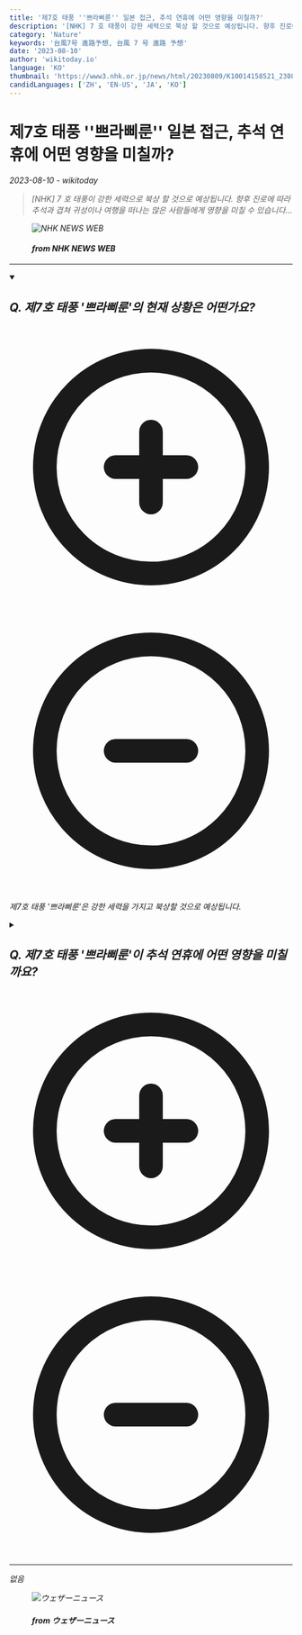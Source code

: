 ```yaml
---
title: '제7호 태풍 ''쁘라삐룬'' 일본 접근, 추석 연휴에 어떤 영향을 미칠까?'
description: '[NHK] 7 호 태풍이 강한 세력으로 북상 할 것으로 예상됩니다. 향후 진로에 따라 추석과 겹쳐 귀성이나 여행을 떠나는 많은 사람들에게 영향을 미칠 수 있습니다...'
category: 'Nature'
keywords: '台風7号 進路予想, 台風 7 号 進路 予想'
date: '2023-08-10'
author: 'wikitoday.io'
language: 'KO'
thumbnail: 'https://www3.nhk.or.jp/news/html/20230809/K10014158521_2308091844_0809185014_01_02.jpg'
candidLanguages: ['ZH', 'EN-US', 'JA', 'KO']
---
```


# 제7호 태풍 ''쁘라삐룬'' 일본 접근, 추석 연휴에 어떤 영향을 미칠까?

<p class="datetime"><em>2023-08-10 - wikitoday<em></p>

<blockquote class="quote-container dark">
  <p class="quote-text dark">
    [NHK] 7 호 태풍이 강한 세력으로 북상 할 것으로 예상됩니다. 향후 진로에 따라 추석과 겹쳐 귀성이나 여행을 떠나는 많은 사람들에게 영향을 미칠 수 있습니다...
  </p>
</blockquote>


<figure class=image-container>
    <img src="https://www3.nhk.or.jp/news/html/20230809/K10014158521_2308091844_0809185014_01_02.jpg" alt="NHK NEWS WEB" />
    <figcaption>
        <h4> from NHK NEWS WEB</h4>
    </figcaption>
</figure>


<hr class="article-hr" />


<div class="faq">

<details class="group" open>
  <summary class="summary">
    <h2><b>Q. 제7호 태풍 &#39;쁘라삐룬&#39;의 현재 상황은 어떤가요?</b></h2>
    <span class="icon-container">
      <svg xmlns="http://www.w3.org/2000/svg" class="icon icon-closed" fill="none" viewBox="0 0 24 24" stroke="currentColor" stroke-width="2">
        <path stroke-linecap="round" stroke-linejoin="round" d="M12 9v3m0 0v3m0-3h3m-3 0H9m12 0a9 9 0 11-18 0 9 9 0 0118 0z" />
      </svg>
      <svg xmlns="http://www.w3.org/2000/svg" class="icon icon-open" fill="none" viewBox="0 0 24 24" stroke="currentColor" stroke-width="2">
        <path stroke-linecap="round" stroke-linejoin="round" d="M15 12H9m12 0a9 9 0 11-18 0 9 9 0 0118 0z" />
      </svg>
    </span>    
  </summary>
  <p>제7호 태풍 &#39;쁘라삐룬&#39;은 강한 세력을 가지고 북상할 것으로 예상됩니다.</p>
</details>

<details class="group" >
  <summary class="summary">
    <h2><b>Q. 제7호 태풍 &#39;쁘라삐룬&#39;이 추석 연휴에 어떤 영향을 미칠까요?</b></h2>
    <span class="icon-container">
      <svg xmlns="http://www.w3.org/2000/svg" class="icon icon-closed" fill="none" viewBox="0 0 24 24" stroke="currentColor" stroke-width="2">
        <path stroke-linecap="round" stroke-linejoin="round" d="M12 9v3m0 0v3m0-3h3m-3 0H9m12 0a9 9 0 11-18 0 9 9 0 0118 0z" />
      </svg>
      <svg xmlns="http://www.w3.org/2000/svg" class="icon icon-open" fill="none" viewBox="0 0 24 24" stroke="currentColor" stroke-width="2">
        <path stroke-linecap="round" stroke-linejoin="round" d="M15 12H9m12 0a9 9 0 11-18 0 9 9 0 0118 0z" />
      </svg>
    </span>    
  </summary>
  <p>제7호 태풍 &#39;쁘라삐룬&#39;은 향후 진로에 따라 추석 기간과 겹쳐 귀성이나 여행을 떠나는 많은 분들에게 영향을 미칠 수 있습니다.</p>
</details>

</div>


<hr class="article-hr" />

<div class="article-body">
없음
</div>


<figure class=image-container>
    <img src="https://smtgvs.weathernews.jp/s/topics/img/202308/202308100105_top_img_A.jpg?1691619912" alt="ウェザーニュース" />
    <figcaption>
        <h4> from ウェザーニュース</h4>
    </figcaption>
</figure>


<div class="article-body">

</div>